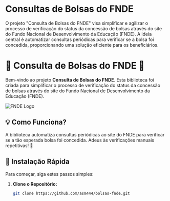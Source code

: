 # Consultas de Bolsas do FNDE
O projeto "Consulta de Bolsas do FNDE" visa simplificar e agilizar o processo de verificação do status da concessão de bolsas através do site do Fundo Nacional de Desenvolvimento da Educação (FNDE). A ideia central é automatizar consultas periódicas para verificar se a bolsa foi concedida, proporcionando uma solução eficiente para os beneficiários.

# 🌟 Consulta de Bolsas do FNDE 🌟

Bem-vindo ao projeto **Consulta de Bolsas do FNDE**. Esta biblioteca foi criada para simplificar o processo de verificação do status da concessão de bolsas através do site do Fundo Nacional de Desenvolvimento da Educação (FNDE).

![FNDE Logo]([link-para-imagem-do-logo.png](https://www.google.com/url?sa=i&url=https%3A%2F%2Fwww.brandsoftheworld.com%2Flogo%2Ffnde&psig=AOvVaw3a24b7fuacejU57PbGqX8a&ust=1705506985245000&source=images&cd=vfe&ved=0CBIQjRxqFwoTCIDrpuKi4oMDFQAAAAAdAAAAABAE))

## 💡 Como Funciona?

A biblioteca automatiza consultas periódicas ao site do FNDE para verificar se a tão esperada bolsa foi concedida. Adeus às verificações manuais repetitivas! 🎉

## 🚀 Instalação Rápida

Para começar, siga estes passos simples:

1. **Clone o Repositório:**
   ```bash
   git clone https://github.com/asm444/bolsas-fnde.git
